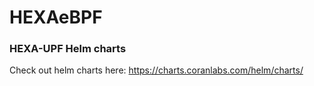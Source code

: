 # HEXAeBPF

### HEXA-UPF Helm charts

Check out helm charts here: https://charts.coranlabs.com/helm/charts/
